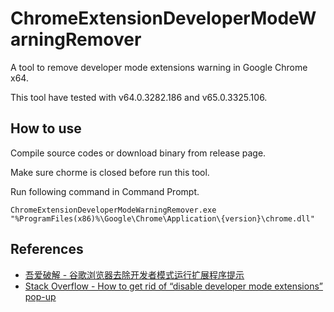 # ChromeExtensionDeveloperModeWarningRemover
A tool to remove developer mode extensions warning in Google Chrome x64.

This tool have tested with v64.0.3282.186 and v65.0.3325.106.

## How to use
Compile source codes or download binary from release page.

Make sure chorme is closed before run this tool.

Run following command in Command Prompt.

```console
ChromeExtensionDeveloperModeWarningRemover.exe "%ProgramFiles(x86)%\Google\Chrome\Application\{version}\chrome.dll"
```

 
## References

- [吾爱破解 - 谷歌浏览器去除开发者模式运行扩展程序提示](https://www.52pojie.cn/thread-695123-1-3.html)
- [Stack Overflow - How to get rid of “disable developer mode extensions” pop-up](https://stackoverflow.com/questions/30287907/how-to-get-rid-of-disable-developer-mode-extensions-pop-up/30361260#30361260)
